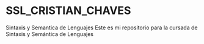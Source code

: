 # SSL_CRISTIAN_CHAVES
Sintaxis y Semantica de Lenguajes
Este es mi repositorio para la cursada de Sintaxis y Semántica de Lenguajes
